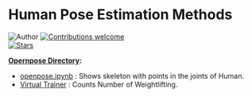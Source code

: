 # Human Pose Estimation Methods

![Author](https://img.shields.io/badge/author-utshabkg-red)
[![Contributions welcome](https://img.shields.io/badge/contributions-welcome-blue.svg?style=flat)](https://github.com/utshabkg/Human_Pose_Estimation/)<br>
[![Stars](https://img.shields.io/github/stars/utshabkg/Human_Pose_Estimation.svg?style=social)](https://github.com/utshabkg/Human_Pose_Estimation/stargazers)

**[Opernpose Directory](https://github.com/utshabkg/Human_Pose_Estimation/tree/master/OpenPose):**
  - [openpose.ipynb](https://github.com/utshabkg/Human_Pose_Estimation/blob/master/OpenPose/openpose.ipynb) : Shows skeleton with points in the joints of Human.
  - [Virtual Trainer](https://github.com/utshabkg/Human_Pose_Estimation/tree/master/OpenPose/Virtual%20Trainer) : Counts Number of Weightlifting.
